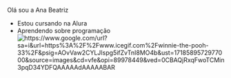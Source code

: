  Olá sou a Ana Beatriz 
 - Estou cursando na Alura
 - Aprendendo sobre programação
   ![https://www.google.com/url?sa=i&url=https%3A%2F%2Fwww.icegif.com%2Fwinnie-the-pooh-33%2F&psig=AOvVaw2CYLJIspg5ifZvTnI8MO4b&ust=1718589572977000&source=images&cd=vfe&opi=89978449&ved=0CBAQjRxqFwoTCMin3pqD34YDFQAAAAAdAAAAABAR
   ](link)

